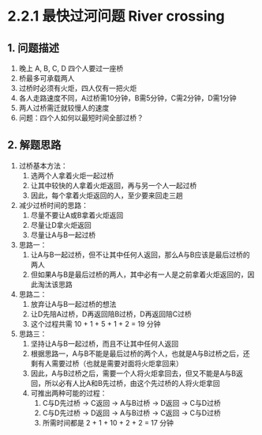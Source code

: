 # 2.2.1 最快过河问题 River crossing

## 1. 问题描述

1. 晚上 A, B, C, D 四个人要过一座桥
1. 桥最多可承载两人
1. 过桥时必须有火炬，四人仅有一把火炬
1. 各人走路速度不同，A过桥需10分钟，B需5分钟，C需2分钟，D需1分钟
1. 两人过桥需迁就较慢人的速度
1. 问题：四个人如何以最短时间全部过桥？
    
## 2. 解题思路

1. 过桥基本方法：
    1. 选两个人拿着火炬一起过桥
    1. 让其中较快的人拿着火炬返回，再与另一个人一起过桥
    1. 因此，每个拿着火炬返回的人，至少要来回走三趟
1. 减少过桥时间的思路：
    1. 尽量不要让A或B拿着火炬返回
    1. 尽量让D拿火炬返回
    1. 尽量让A与B一起过桥
1. 思路一：
    1. 让A与B一起过桥，但不让其中任何人返回，那么A与B应该是最后过桥的两人
    1. 但如果A与B是最后过桥的两人，其中必有一人是之前拿着火炬返回的，因此淘汰该思路
1. 思路二：
    1. 放弃让A与B一起过桥的想法
    1. 让D先陪A过桥，D再返回陪B过桥，D再返回陪C过桥
    1. 这个过程共需 10 + 1 + 5 + 1 + 2 = 19 分钟
1. 思路三：
    1. 坚持让A与B一起过桥，而且不让其中任何人返回
    1. 根据思路一，A与B不能是最后过桥的两个人，也就是A与B过桥之后，还剩有人需要过桥（也就是需要对面将火炬拿回来）
    1. 因此，A与B过桥之后，需要一个人将火炬拿回去，但又不能是A与B返回，所以必有人比A和B先过桥，由这个先过桥的人将火炬拿回
    1. 可推出两种可能的过程：
        1. C与D先过桥 → C返回 → A与B过桥 → D返回 → C与D过桥
        2. C与D先过桥 → D返回 → A与B过桥 → C返回 → C与D过桥
        3. 所需时间都是 2 + 1 + 10 + 2 + 2 = 17 分钟
    
